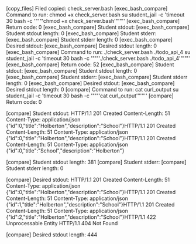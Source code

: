 [copy_files] Filed copied: check_server.bash
[exec_bash_compare] Command to run:
chmod +x check_server.bash
su student_jail -c 'timeout 30 bash -c '"'"'chmod +x check_server.bash'"'"''
[exec_bash_compare] Return code: 0
[exec_bash_compare] Student stdout:
[exec_bash_compare] Student stdout length: 0
[exec_bash_compare] Student stderr:
[exec_bash_compare] Student stderr length: 0
[exec_bash_compare] Desired stdout:
[exec_bash_compare] Desired stdout length: 0
[exec_bash_compare] Command to run:
./check_server.bash ./todo_api_4
su student_jail -c 'timeout 30 bash -c '"'"'./check_server.bash ./todo_api_4'"'"''
[exec_bash_compare] Return code: 52
[exec_bash_compare] Student stdout:
[exec_bash_compare] Student stdout length: 0
[exec_bash_compare] Student stderr:
[exec_bash_compare] Student stderr length: 0
[exec_bash_compare] Desired stdout:
[exec_bash_compare] Desired stdout length: 0
[compare] Command to run:
cat curl_output
su student_jail -c 'timeout 30 bash -c '"'"'cat curl_output'"'"''
[compare] Return code: 0

[compare] Student stdout:
HTTP/1.1 201 Created
Content-Length: 51
Content-Type: application/json
{"id":0,"title":"Holberton","description":"School"}HTTP/1.1 201 Created
Content-Length: 51
Content-Type: application/json
{"id":0,"title":"Holberton","description":"School"}HTTP/1.1 201 Created
Content-Length: 51
Content-Type: application/json
{"id":0,"title":"School","description":"Holberton"}

[compare] Student stdout length: 381
[compare] Student stderr:
[compare] Student stderr length: 0

[compare] Desired stdout:
HTTP/1.1 201 Created
Content-Length: 51
Content-Type: application/json
{"id":0,"title":"Holberton","description":"School"}HTTP/1.1 201 Created
Content-Length: 51
Content-Type: application/json
{"id":1,"title":"Holberton","description":"School"}HTTP/1.1 201 Created
Content-Length: 51
Content-Type: application/json
{"id":2,"title":"Holberton","description":"School"}HTTP/1.1 422 Unprocessable Entity
HTTP/1.1 404 Not Found

[compare] Desired stdout length: 444
